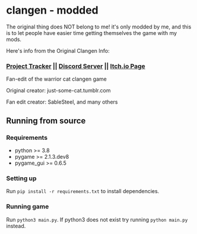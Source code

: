 # clangen - modded
The original thing does NOT belong to me! it's only modded by me, and this is to let people have easier time getting themselves the game with my mods.

Here's info from the Original Clangen Info:

### [Project Tracker](https://github.com/users/RAYTRAC3R/projects/1/views/1) || [Discord Server](https://discord.gg/rnFQqyPZ7K) || [Itch.io Page](https://sablesteel.itch.io/clan-gen-fan-edit)

Fan-edit of the warrior cat clangen game

Original creator: just-some-cat.tumblr.com

Fan edit creator: SableSteel, and many others

## Running from source
### Requirements
- python >= 3.8
- pygame >= 2.1.3.dev8
- pygame_gui >= 0.6.5

### Setting up
Run `pip install -r requirements.txt` to install dependencies. 

### Running game
Run `python3 main.py`. If python3 does not exist try running `python main.py` instead.
